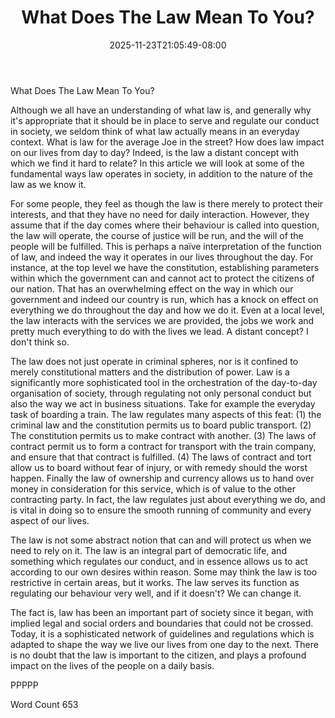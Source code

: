﻿---
title: "What Does The Law Mean To You?"
date: 2025-11-23T21:05:49-08:00
description: "TXT Tips for Web Success"
featured_image: "/images/TXT.jpg"
tags: ["TXT"]
---

What Does The Law Mean To You?

Although we all have an understanding of what law is, and generally why it's appropriate that it should be in place to serve and regulate our conduct in society, we seldom think of what law actually means in an everyday context.  What is law for the average Joe in the street?  How does law impact on our lives from day to day?  Indeed, is the law a distant concept with which we find it hard to relate?  In this article we will look at some of the fundamental ways law operates in society, in addition to the nature of the law as we know it.

For some people, they feel as though the law is there merely to protect their interests, and that they have no need for daily interaction.  However, they assume that if the day comes where their behaviour is called into question, the law will operate, the course of justice will be run, and the will of the people will be fulfilled.  This is perhaps a naïve interpretation of the function of law, and indeed the way it operates in our lives throughout the day.  For instance, at the top level we have the constitution, establishing parameters within which the government can and cannot act to protect the citizens of our nation.  That has an overwhelming effect on the way in which our government and indeed our country is run, which has a knock on effect on everything we do throughout the day and how we do it.  Even at a local level, the law interacts with the services we are provided, the jobs we work and pretty much everything to do with the lives we lead.  A distant concept?  I don't think so.

The law does not just operate in criminal spheres, nor is it confined to merely constitutional matters and the distribution of power.  Law is a significantly more sophisticated tool in the orchestration of the day-to-day organisation of society, through regulating not only personal conduct but also the way we act in business situations.  Take for example the everyday task of boarding a train.  The law regulates many aspects of this feat: (1) the criminal law and the constitution permits us to board public transport.  (2) The constitution permits us to make contract with another.  (3) The laws of contract permit us to form a contract for transport with the train company,  and ensure that that contract is fulfilled.  (4) The laws of contract and tort allow us to board without fear of injury, or with remedy should the worst happen.  Finally the law of ownership and currency allows us to hand over money in consideration for this service, which is of value to the other contracting party.  In fact, the law regulates just about everything we do, and is vital in doing so to ensure the smooth running of community and every aspect of our lives.

The law is not some abstract notion that can and will protect us when we need to rely on it.  The law is an integral part of democratic life, and something which regulates our conduct, and in essence allows us to act according to our own desires within reason.  Some may think the law is too restrictive in certain areas, but it works.  The law serves its function as regulating our behaviour very well, and if it doesn't?  We can change it.

The fact is, law has been an important part of society since it began, with implied legal and social orders and boundaries that could not be crossed.  Today, it is a sophisticated network of guidelines and regulations which is adapted to shape the way we live our lives from one day to the next.  There is no doubt that the law is important to the citizen, and plays a profound impact on the lives of the people on a daily basis.

PPPPP

Word Count 653



